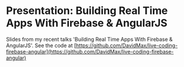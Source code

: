 # Presentation: Building Real Time Apps With Firebase & AngularJS
Slides from my recent talks 'Building Real Time Apps With Firebase & AngularJS'. See the code at [https://github.com/DavidMax/live-coding-firebase-angular](https://github.com/DavidMax/live-coding-firebase-angular)
